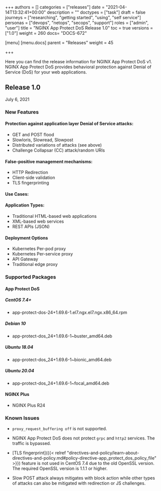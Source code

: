 +++
authors = []
categories = ["releases"]
date = "2021-04-14T13:32:41+00:00"
description = ""
doctypes = ["task"]
draft = false
journeys = ["researching", "getting started", "using", "self service"]
personas = ["devops", "netops", "secops", "support"]
roles = ["admin", "user"]
title = "NGINX App Protect DoS Release 1.0"
toc = true
versions = ["1.0"]
weight = 260
docs= "DOCS-672"

[menu]
  [menu.docs]
    parent = "Releases"
    weight = 45

+++

Here you can find the release information for NGINX App Protect DoS v1. NGINX App Protect DoS provides behavioral protection against Denial of Service (DoS) for your web applications. 

## Release 1.0

July 6, 2021

### New Features

#### Protection against application layer Denial of Service attacks:

- GET and POST flood <br>
- Slowloris, Slowread, Slowpost <br>
- Distributed variations of attacks (see above) <br>
- Challenge Collapsar (CC) attack/random URIs <br>

#### False-positive management mechanisms:

- HTTP Redirection
- Client-side validation
- TLS fingerprinting

#### Use Cases:

#### Application Types: 

- Traditional HTML-based web applications
- XML-based web services
- REST APIs (JSON)

#### Deployment Options

- Kubernetes Per-pod proxy
- Kubernetes Per-service proxy
- API Gateway
- Traditional edge proxy

### Supported Packages

#### App Protect DoS

##### CentOS 7.4+
- app-protect-dos-24+1.69.6-1.el7.ngx.el7.ngx.x86_64.rpm

##### Debian 10
- app-protect-dos_24+1.69.6-1~buster_amd64.deb

##### Ubuntu 18.04
- app-protect-dos_24+1.69.6-1~bionic_amd64.deb

##### Ubuntu 20.04
- app-protect-dos_24+1.69.6-1~focal_amd64.deb

#### NGINX Plus
- NGINX Plus R24

### Known Issues

- `proxy_request_buffering off` is not supported.

- NGINX App Protect DoS does not protect `grpc` and `http2` services. The traffic is bypassed.

- [TLS fingerprint]({{< relref "directives-and-policy/learn-about-directives-and-policy.md#policy-directive-app_protect_dos_policy_file" >}}) feature is not used in CentOS 7.4 due to the old OpenSSL version. The required OpenSSL version is 1.1.1 or higher.

- Slow POST attack always mitigates with block action while other types of attacks can also be mitigated with redirection or JS challenges.